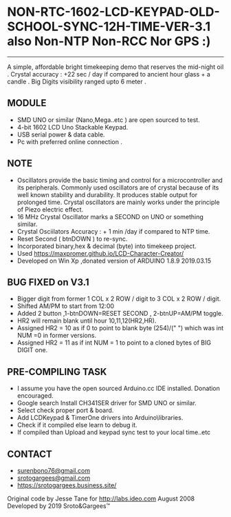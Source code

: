 # NON-RTC-1602-LCD-KEYPAD-OLD-SCHOOL-SYNC-12H-TIME-VER-3.1 also Non-NTP Non-RCC Nor GPS :)
-------------------------------------------------------------------------------------------------------

A simple, affordable bright timekeeping demo that reserves the mid-night oil .
Crystal accuracy : +22 sec / day if compared to ancient hour glass + a candle .
Big Digits visibility ranged upto 6 meter .

MODULE
---------------------------------------------------------------------------------------------------------
- SMD UNO or similar (Nano,Mega..etc ) are open sourced to test.
- 4-bit 1602 LCD Uno Stackable Keypad.
- USB serial power & data cable.
- Pc with preferred online connection .

NOTE
----------------------------------------------------------------------------------------------------------
- Oscillators provide the basic timing and control for a microcontroller 
  and its peripherals. Commonly used oscillators are of crystal because of
  its well known stability and durability. It produces stable output for 
  prolonged time. Crystal oscillators are mainly works under the principle 
  of Piezo electric effect.
- 16 MHz Crystal Oscillator marks a SECOND on UNO or something similar.
- Crystal Osciilators Accuracy : + 1 min /day if compared to NTP time.
- Reset Second ( btnDOWN ) to re-sync.
- Incorporated binary,hex & decimal (byte) into timekeep project.
- Used https://maxpromer.github.io/LCD-Character-Creator/
- Developed on Win Xp ,donated version of ARDUINO 1.8.9 2019.03.15

BUG FIXED on V3.1
-------------------------------------------------------------------------------------------------------------
- Bigger digit from former 1 COL x 2 ROW / digit to 3 COL x 2 ROW / digit.
- Shifted AM/PM to start from 12:00 
- Added 2 button ,1-btnDOWN=RESET SECOND , 2-btnUP=AM/PM toggle.
- HR2 will remain blank until hour 10,11,12(HR2,HR).
- Assigned HR2 = 10 as if 0 to point to blank byte (254)/(" ") which was int NUM =0 in former versions.
- Assigned HR2 = 11 as if int NUM = 1 to point to a cloned bytes of BIG DIGIT one.

PRE-COMPILING TASK
--------------------------------------------------------------------------------------------------------------
- I assume you have the open sourced Arduino.cc IDE installed. Donation encouraged.
- Google search Install CH341SER driver for SMD UNO or similar.
- Select check proper port & board.
- Add LCDKeypad & TimerOne drivers into Arduino\libraries.
- Check if it compiled else learn to debug it.
- If compiled than Upload and keypad sync test to your local time..etc

CONTACT 
---------------------------------------------------------------------------------------------------------------
- surenbono76@gmail.com
- srotogargees@gmail.com
- https://srotogargees.business.site/

Original code by Jesse Tane for http://labs.ideo.com August 2008
Developed by 2019 Sroto&Gargees™




